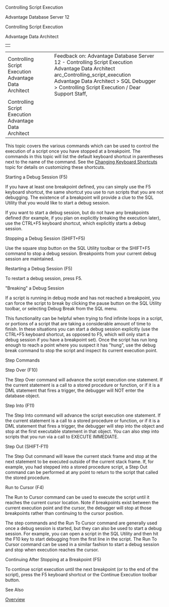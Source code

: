 Controlling Script Execution




Advantage Database Server 12  

Controlling Script Execution

Advantage Data Architect

|  |
| --- |
|  |

|  |  |  |  |  |
| --- | --- | --- | --- | --- |
| Controlling Script Execution  Advantage Data Architect |  |  | Feedback on: Advantage Database Server 12 - Controlling Script Execution Advantage Data Architect arc\_Controlling\_script\_execution Advantage Data Architect > SQL Debugger > Controlling Script Execution / Dear Support Staff, |  |
| Controlling Script Execution  Advantage Data Architect |  |  |  |  |

This topic covers the various commands which can be used to control the execution of a script once you have stopped at a breakpoint. The commands in this topic will list the default keyboard shortcut in parentheses next to the name of the command. See the [Changing Keyboard Shortcuts](arc_changing_keyboard_shortcuts.htm) topic for details on customizing these shortcuts.

Starting a Debug Session (F5)

If you have at least one breakpoint defined, you can simply use the F5 keyboard shortcut, the same shortcut you use to run scripts that you are not debugging. The existence of a breakpoint will provide a clue to the SQL Utility that you would like to start a debug session.

If you want to start a debug session, but do not have any breakpoints defined (for example, if you plan on explicitly breaking the execution later), use the CTRL+F5 keyboard shortcut, which explicitly starts a debug session.

Stopping a Debug Session (SHIFT+F5)

Use the square stop button on the SQL Utility toolbar or the SHIFT+F5 command to stop a debug session. Breakpoints from your current debug session are maintained.

Restarting a Debug Session (F5)

To restart a debug session, press F5.

"Breaking" a Debug Session

If a script is running in debug mode and has not reached a breakpoint, you can force the script to break by clicking the pause button on the SQL Utility toolbar, or selecting Debug Break from the SQL menu.

This functionality can be helpful when trying to find infinite loops in a script, or portions of a script that are taking a considerable amount of time to finish. In these situations you can start a debug session explicitly (use the CTRL+F5 keyboard shortcut, as opposed to F5, which will only start a debug session if you have a breakpoint set). Once the script has run long enough to reach a point where you suspect it has "hung", use the debug break command to stop the script and inspect its current execution point.

Step Commands

Step Over (F10)

The Step Over command will advance the script execution one statement. If the current statement is a call to a stored procedure or function, or if it is a DML statement that fires a trigger, the debugger will NOT enter the database object.

Step Into (F11)

The Step Into command will advance the script execution one statement. If the current statement is a call to a stored procedure or function, or if it is a DML statement that fires a trigger, the debugger will step into the object and stop at the first executable statement in that object. You can also step into scripts that you run via a call to EXECUTE IMMEDIATE.

Step Out (SHIFT-F11)

The Step Out command will leave the current stack frame and stop at the next statement to be executed outside of the current stack frame. If, for example, you had stepped into a stored procedure script, a Step Out command can be performed at any point to return to the script that called the stored procedure.

Run to Cursor (F4)

The Run to Cursor command can be used to execute the script until it reaches the current cursor location. Note if breakpoints exist between the current execution point and the cursor, the debugger will stop at those breakpoints rather than continuing to the cursor position.

The step commands and the Run To Cursor command are generally used once a debug session is started, but they can also be used to start a debug session. For example, you can open a script in the SQL Utility and then hit the F10 key to start debugging from the first line in the script. The Run To Cursor command can be used in a similar fashion to start a debug session and stop when execution reaches the cursor.

Continuing After Stopping at a Breakpoint (F5)

To continue script execution until the next breakpoint (or to the end of the script), press the F5 keyboard shortcut or the Continue Execution toolbar button.

See Also

[Overview](arc_overview_debugger.htm)